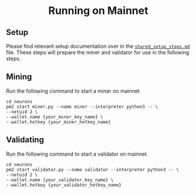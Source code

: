 <div align="center">

# Running on Mainnet

</div>

## Setup

Please find relevant setup documentation over in the [`shared_setup_steps.md`] file. These steps will prepare the miner and validator for use in the following steps.

## Mining

Run the following command to start a miner on mainnet

```console
cd neurons
pm2 start miner.py --name miner --interpreter python3 -- \
--netuid 2 \
--wallet.name {your_miner_key_name} \
--wallet.hotkey {your_miner_hotkey_name}
```

## Validating

Run the following command to start a validator on mainnet

```console
cd neurons
pm2 start validator.py --name validator --interpreter python3 -- \
--netuid 2 \
--wallet.name {your_validator_key_name} \
--wallet.hotkey {your_validator_hotkey_name}
```

[`shared_setup_steps.md`]: ./shared_setup_steps.md
